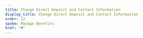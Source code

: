 ```yaml
---
title: Change Direct Deposit and Contact Information
display_title: Change Direct Deposit and Contact Information
order: 12
spoke: Manage Benefits
href: "#"
---
```

